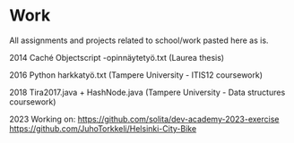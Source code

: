 # Work
All assignments and projects related to school/work pasted here as is.

2014
  Caché Objectscript -opinnäytetyö.txt (Laurea thesis)
  
2016
  Python harkkatyö.txt (Tampere University - ITIS12 coursework)
  
2018
  Tira2017.java + HashNode.java (Tampere University - Data structures coursework)

2023
Working on:
  https://github.com/solita/dev-academy-2023-exercise
  https://github.com/JuhoTorkkeli/Helsinki-City-Bike
